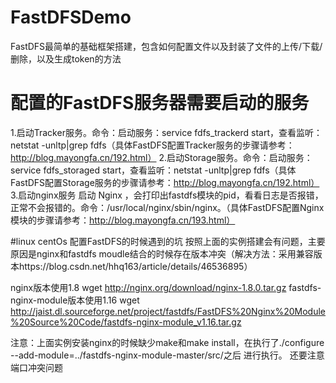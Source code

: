 # FastDFSDemo
FastDFS最简单的基础框架搭建，包含如何配置文件以及封装了文件的上传/下载/删除，以及生成token的方法

# 配置的FastDFS服务器需要启动的服务
1.启动Tracker服务。命令：启动服务：service fdfs_trackerd start，查看监听：netstat -unltp|grep fdfs（具体FastDFS配置Tracker服务的步骤请参考：http://blog.mayongfa.cn/192.html）
2.启动Storage服务。命令：启动服务：service fdfs_storaged start，查看监听：netstat -unltp|grep fdfs（具体FastDFS配置Storage服务的步骤请参考：http://blog.mayongfa.cn/192.html）
3.启动nginx服务
启动 Nginx ，会打印出fastdfs模块的pid，看看日志是否报错，正常不会报错的。命令：/usr/local/nginx/sbin/nginx。（具体FastDFS配置Nginx模块的步骤请参考：http://blog.mayongfa.cn/193.html）

#linux centOs 配置FastDFS的时候遇到的坑
按照上面的实例搭建会有问题，主要原因是nginx和fastdfs moudle结合的时候存在版本冲突（解决方法：采用兼容版本https://blog.csdn.net/hhq163/article/details/46536895）

nginx版本使用1.8
wget http://nginx.org/download/nginx-1.8.0.tar.gz
fastdfs-nginx-module版本使用1.16
wget http://jaist.dl.sourceforge.net/project/fastdfs/FastDFS%20Nginx%20Module%20Source%20Code/fastdfs-nginx-module_v1.16.tar.gz

注意：上面实例安装nginx的时候缺少make和make install，在执行了./configure --add-module=../fastdfs-nginx-module-master/src/之后 进行执行。
还要注意端口冲突问题
